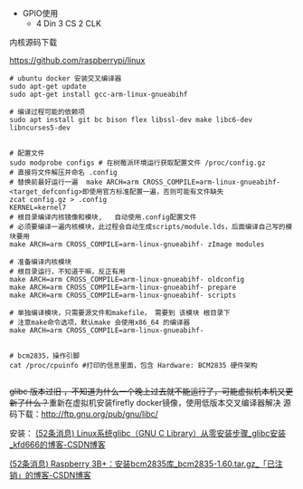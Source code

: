 * GPIO使用
  * 4 Din 3 CS 2 CLK

内核源码下载

https://github.com/raspberrypi/linux

```shell
# ubuntu docker 安装交叉编译器
sudo apt-get update
sudo apt-get install gcc-arm-linux-gnueabihf

# 编译过程可能的依赖项
sudo apt install git bc bison flex libssl-dev make libc6-dev libncurses5-dev


# 配置文件
sudo modprobe configs # 在树莓派环境运行获取配置文件 /proc/config.gz
# 直接将文件解压并命名 .config 
# 替换前最好运行一遍  make ARCH=arm CROSS_COMPILE=arm-linux-gnueabihf- <target_defconfig>即使用官方标准配置一遍，否则可能有文件缺失
zcat config.gz > .config
KERNEL=kernel7
# 根目录编译内核镜像和模块,   自动使用.config配置文件
# 必须要编译一遍内核模块，此过程会自动生成scripts/module.lds，后面编译自己写的模块要用
make ARCH=arm CROSS_COMPILE=arm-linux-gnueabihf- zImage modules

# 准备编译内核模块
# 根目录运行，不知道干嘛，反正有用
make ARCH=arm CROSS_COMPILE=arm-linux-gnueabihf- oldconfig
make ARCH=arm CROSS_COMPILE=arm-linux-gnueabihf- prepare
make ARCH=arm CROSS_COMPILE=arm-linux-gnueabihf- scripts

# 单独编译模块，只需要源文件和makefile， 需要到 该模块 根目录下
# 注意make命令选项，默认make 会使用x86_64 的编译器
make ARCH=arm CROSS_COMPILE=arm-linux-gnueabihf-


# bcm2835，操作引脚
cat /proc/cpuinfo #打印的信息里面，包含 Hardware: BCM2835 硬件架构


```

~~glibc 版本过旧 ，不知道为什么一个晚上过去就不能运行了，可能虚拟机本机又更新了什么？~~重新在虚拟机安装firefly docker镜像，使用低版本交叉编译器解决
源码下载：http://ftp.gnu.org/pub/gnu/libc/

安装： [(52条消息) Linux系统glibc（GNU C Library）从零安装步骤_glibc安装_kfd666的博客-CSDN博客](https://blog.csdn.net/drutgdh/article/details/122852004)



[(52条消息) Raspberry 3B+：安装bcm2835库_bcm2835-1.60.tar.gz_「已注销」的博客-CSDN博客](https://blog.csdn.net/quixon/article/details/101169805)
